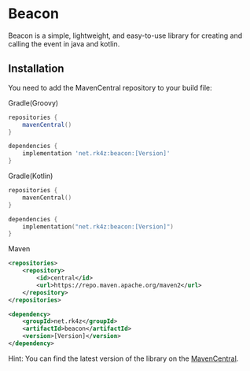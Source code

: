 # Beacon

Beacon is a simple, lightweight, and easy-to-use library for creating and calling the event in java and kotlin.

## Installation
You need to add the MavenCentral repository to your build file:

Gradle(Groovy)
```gradle
repositories {
    mavenCentral()
}

dependencies {
    implementation 'net.rk4z:beacon:[Version]'
}
```

Gradle(Kotlin)
```kotlin
repositories {
    mavenCentral()
}

dependencies {
    implementation("net.rk4z:beacon:[Version]")
}
```

Maven
```xml
<repositories>
    <repository>
        <id>central</id>
        <url>https://repo.maven.apache.org/maven2</url>
    </repository>
</repositories>

<dependency>
    <groupId>net.rk4z</groupId>
    <artifactId>beacon</artifactId>
    <version>[Version]</version>
</dependency>
```

Hint: You can find the latest version of the library on the [MavenCentral](https://central.sonatype.com/artifact/net.rk4z/beacon/versions).